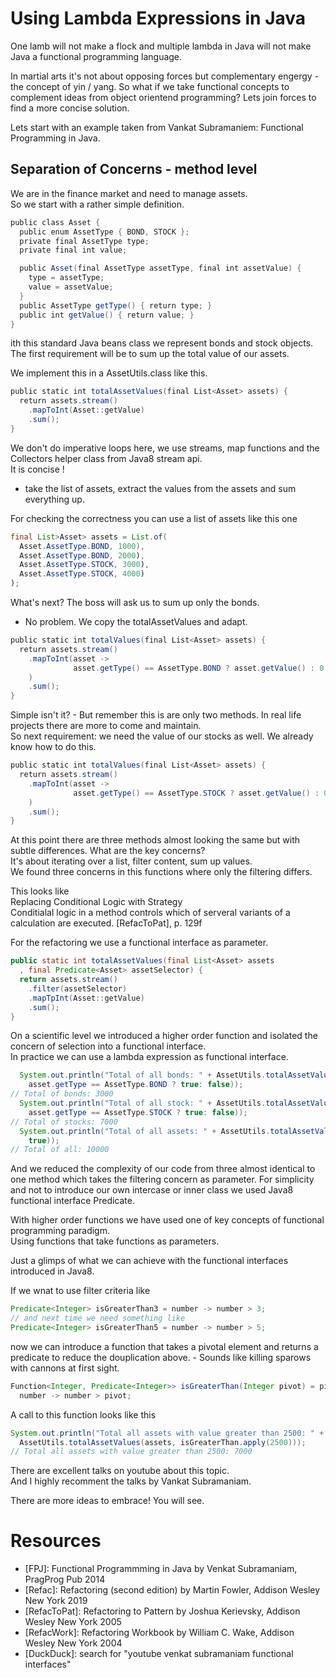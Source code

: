 # Using Lambda Expressions in Java  

One lamb will not make a flock and multiple lambda in Java will not make Java a functional programming language.  

In martial arts it's not about opposing forces but complementary engergy - the concept of yin / yang. So what if we take functional concepts to complement ideas from object orientend programming? Lets join forces to find a more concise solution.

Lets start with an example taken from Vankat Subramaniem: Functional Programming in Java.

## Separation of Concerns - method level  

We are in the finance market and need to manage assets.  
So we start with a rather simple definition.  

```java
public​ ​class​ Asset {
  ​public​ ​enum​ AssetType { BOND, STOCK };
  ​private​ ​final​ AssetType type;
  ​private​ ​final​ ​int​ value;

  ​public​ Asset(​final​ AssetType assetType, ​final​ ​int​ assetValue) {​ 
    type = assetType;
    value = assetValue;
  }
  ​public​ AssetType getType() { ​return​ type; }	
  ​public​ ​int​ getValue() { ​return​ value; }
}
```

ith this standard Java beans class we represent bonds and stock objects. 
The first requirement will be to sum up the total value of our assets. 

We implement this in a AssetUtils.class like this.

```java
public​ ​static​ ​int​ totalAssetValues(​final​ ​List​<Asset> assets) {​ 
  ​return​ assets.stream()
    .mapToInt(Asset::getValue)
    .sum();
}
```

We don't do imperative loops here, we use streams, map functions and the Collectors helper class from Java8 stream api.  
It is concise !  
- take the list of assets, extract the values from the assets and sum everything up.

For checking the correctness you can use a list of assets like this one

```java
final List>Asset> assets = List.of(
  Asset.AssetType.BOND, 1000),
  Asset.AssetType.BOND, 2000),
  Asset.AssetType.STOCK, 3000),
  Asset.AssetType.STOCK, 4000)
);
```

What's next? The boss will ask us to sum up only the bonds.  
- No problem. We copy the totalAssetValues and adapt.

```java
public​ ​static​ ​int​ totalValues(​final​ ​List​<Asset> assets) {​ 
  ​return​ assets.stream()
    .mapToInt(asset ->
              asset.getType() == AssetType.BOND ? asset.getValue() : 0
    )
    .sum();
}
```

Simple isn't it? - But remember this is are only two methods. In real life projects there are more to come and maintain.  
So next requirement: we need the value of our stocks as well. 
We already know how to do this.

```java
public​ ​static​ ​int​ totalValues(​final​ ​List​<Asset> assets) {​ 
  ​return​ assets.stream()
    .mapToInt(asset ->
              asset.getType() == AssetType.STOCK ? asset.getValue() : 0
    )
    .sum();
}
```

At this point there are three methods almost looking the same but with subtle differences. What are the key concerns?  
It's about iterating over a list, filter content, sum up values.  
We found three concerns in this functions where only the filtering differs.  

This looks like  
  Replacing Conditional Logic with Strategy  
  Conditialal logic in a method controls which of serveral variants of a calculation are executed.
    [RefacToPat], p. 129f

For the refactoring we use a functional interface as parameter.  

```java
public static int totalAssetValues(final List<Asset> assets
  , final Predicate<Asset> assetSelector) {
  return assets.stream()
    .filter(assetSelector)
    .mapTpInt(Asset::getValue)
    .sum();
}
```

On a scientific level we introduced a higher order function and isolated the concern of selection into a functional interface.  
In practice we can use a lambda expression as functional interface.  

```java
  System.out.println("Total of all bonds: " + AssetUtils.totalAssetValues(assets, asset -> 
    asset.getType == AssetType.BOND ? true: false));
// Total of bonds: 3000
  System.out.println("Total of all stock: " + AssetUtils.totalAssetValues(assets, asset -> 
    asset.getType == AssetType.STOCK ? true: false));
// Total of stocks: 7000
  System.out.println("Total of all assets: " + AssetUtils.totalAssetValues(assets, asset -> 
    true));
// Total of all: 10000
```

And we reduced the complexity of our code from three almost identical to one method which takes the filtering concern as parameter. For simplicity and not to introduce our own intercase or inner class we used Java8 functional interface Predicate.  

With higher order functions we have used one of key concepts of functional programming paradigm.  
Using functions that take functions as parameters.  

Just a glimps of what we can achieve with the functional interfaces introduced in Java8.  

If we wnat to use filter criteria like  

```java  
Predicate<Integer> isGreaterThan3 = number -> number > 3;
// and next time we need something like
Predicate<Integer> isGreaterThan5 = number -> number > 5;
```

now we can introduce a function that takes a pivotal element and returns a predicate to reduce the douplication above. - Sounds like killing sparows with cannons at first sight.  

```java
Function<Integer, Predicate<Integer>> isGreaterThan(Integer pivot) = pivot -> 
  number -> number > pivot;
```

A call to this function looks like this

```java
System.out.println("Total all assets with value greater than 2500: " +
  AssetUtils.totalAssetValues(assets, isGreaterThan.apply(2500)));
// Total all assets with value greater than 2500: 7000
```
There are excellent talks on youtube about this topic.  
And I highly recomment the talks by Vankat Subramaniam.  

There are more ideas to embrace! You will see.

# Resources

* [FPJ]: Functional Programmming in Java by Venkat Subramaniam, PragProg Pub 2014
* [Refac]: Refactoring (second edition) by Martin Fowler, Addison Wesley New York 2019
* [RefacToPat]: Refactoring to Pattern by Joshua Kerievsky, Addison Wesley New York 2005
* [RefacWork]: Refactoring Workbook by William C. Wake, Addison Wesley New York 2004
* [DuckDuck]: search for "youtube venkat subramaniam functional interfaces"